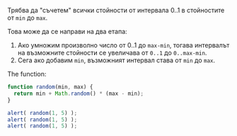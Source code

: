 Трябва да "съчетем" всички стойности от интервала 0..1 в стойностите от `min` до `max`.

Това може да се направи на два етапа:

1. Ако умножим произволно число от 0..1 до `max-min`, тогава интервалът на възможните стойности се увеличава от `0..1` до `0..max-min`.
2. Сега ако добавим `min`, възможният интервал става от `min` до `max`.

The function:

```js run
function random(min, max) {
  return min + Math.random() * (max - min);
}

alert( random(1, 5) ); 
alert( random(1, 5) ); 
alert( random(1, 5) ); 
```

